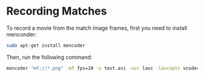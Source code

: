 # Recording Matches

To record a movie from the match image frames, first you need to install menconder:

```bash
sudo apt-get install mencoder
```

Then, run the following command:

```bash
mencoder "mf://*.png" -mf fps=10 -o test.avi -ovc lavc -lavcopts vcodec=msmpeg4v2:vbitrate=8000
```
